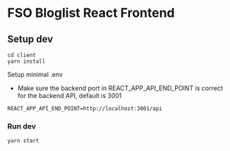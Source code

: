 # FSO Bloglist React Frontend

## Setup dev

```
cd client
yarn install
```

Setup minimal .env

- Make sure the backend port in REACT_APP_API_END_POINT is correct for the backend API, default is 3001

```
REACT_APP_API_END_POINT=http://localhost:3001/api
```

### Run dev

```
yarn start
```
